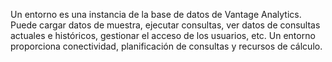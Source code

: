 Un entorno es una instancia de la base de datos de Vantage Analytics. Puede cargar datos de muestra, ejecutar consultas, ver datos de consultas actuales e históricos, gestionar el acceso de los usuarios, etc. Un entorno proporciona conectividad, planificación de consultas y recursos de cálculo.
